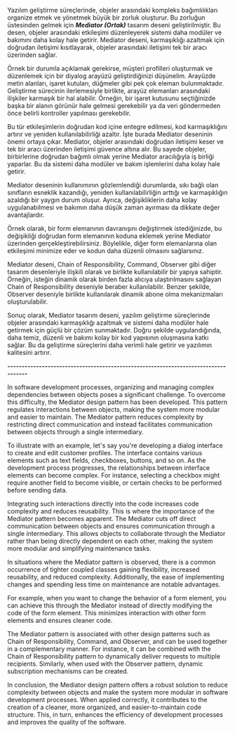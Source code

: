 Yazılım geliştirme süreçlerinde, objeler arasındaki kompleks bağımlılıkları organize etmek ve yönetmek büyük bir zorluk oluşturur. Bu zorluğun üstesinden gelmek için ***Mediator (Ortak)*** tasarım deseni geliştirilmiştir. Bu desen, objeler arasındaki etkileşimi düzenleyerek sistemi daha modüler ve bakımını daha kolay hale getirir. Mediator deseni, karmaşıklığı azaltmak için doğrudan iletişimi kısıtlayarak, objeler arasındaki iletişimi tek bir aracı üzerinden sağlar.

Örnek bir durumla açıklamak gerekirse, müşteri profilleri oluşturmak ve düzenlemek için bir diyalog arayüzü geliştirdiğinizi düşünelim. Arayüzde metin alanları, işaret kutuları, düğmeler gibi pek çok eleman bulunmaktadır. Geliştirme sürecinin ilerlemesiyle birlikte, arayüz elemanları arasındaki ilişkiler karmaşık bir hal alabilir. Örneğin, bir işaret kutusunu seçtiğinizde başka bir alanın görünür hale gelmesi gerekebilir ya da veri göndermeden önce belirli kontroller yapılması gerekebilir.

Bu tür etkileşimlerin doğrudan kod içine entegre edilmesi, kod karmaşıklığını artırır ve yeniden kullanılabilirliği azaltır. İşte burada Mediator deseninin önemi ortaya çıkar. Mediator, objeler arasındaki doğrudan iletişimi keser ve tek bir aracı üzerinden iletişimi güvence altına alır. Bu sayede objeler, birbirlerine doğrudan bağımlı olmak yerine Mediator aracılığıyla iş birliği yaparlar. Bu da sistemi daha modüler ve bakım işlemlerini daha kolay hale getirir.

Mediator deseninin kullanımının gözlemlendiği durumlarda, sıkı bağlı olan sınıfların esneklik kazandığı, yeniden kullanılabilirliğin arttığı ve karmaşıklığın azaldığı bir yaygın durum oluşur. Ayrıca, değişikliklerin daha kolay uygulanabilmesi ve bakımın daha düşük zaman ayırması da dikkate değer avantajlardır.

Örnek olarak, bir form elemanının davranışını değiştirmek istediğinizde, bu değişikliği doğrudan form elemanının koduna eklemek yerine Mediator üzerinden gerçekleştirebilirsiniz. Böylelikle, diğer form elemanlarına olan etkileşimi minimize eder ve kodun daha düzenli olmasını sağlarsınız.

Mediator deseni, Chain of Responsibility, Command, Observer gibi diğer tasarım desenleriyle ilişkili olarak ve birlikte kullanılabilir bir yapıya sahiptir. Örneğin, isteğin dinamik olarak birden fazla alıcıya ulaştırılmasını sağlayan Chain of Responsibility deseniyle beraber kullanılabilir. Benzer şekilde, Observer deseniyle birlikte kullanılarak dinamik abone olma mekanizmaları oluşturulabilir.

Sonuç olarak, Mediator tasarım deseni, yazılım geliştirme süreçlerinde objeler arasındaki karmaşıklığı azaltmak ve sistemi daha modüler hale getirmek için güçlü bir çözüm sunmaktadır. Doğru şekilde uygulandığında, daha temiz, düzenli ve bakımı kolay bir kod yapısının oluşmasına katkı sağlar. Bu da geliştirme süreçlerini daha verimli hale getirir ve yazılımın kalitesini artırır.

***-----------------------------------------------------------------------------------***

In software development processes, organizing and managing complex dependencies between objects poses a significant challenge. To overcome this difficulty, the Mediator design pattern has been developed. This pattern regulates interactions between objects, making the system more modular and easier to maintain. The Mediator pattern reduces complexity by restricting direct communication and instead facilitates communication between objects through a single intermediary.

To illustrate with an example, let's say you're developing a dialog interface to create and edit customer profiles. The interface contains various elements such as text fields, checkboxes, buttons, and so on. As the development process progresses, the relationships between interface elements can become complex. For instance, selecting a checkbox might require another field to become visible, or certain checks to be performed before sending data.

Integrating such interactions directly into the code increases code complexity and reduces reusability. This is where the importance of the Mediator pattern becomes apparent. The Mediator cuts off direct communication between objects and ensures communication through a single intermediary. This allows objects to collaborate through the Mediator rather than being directly dependent on each other, making the system more modular and simplifying maintenance tasks.

In situations where the Mediator pattern is observed, there is a common occurrence of tighter coupled classes gaining flexibility, increased reusability, and reduced complexity. Additionally, the ease of implementing changes and spending less time on maintenance are notable advantages.

For example, when you want to change the behavior of a form element, you can achieve this through the Mediator instead of directly modifying the code of the form element. This minimizes interaction with other form elements and ensures cleaner code.

The Mediator pattern is associated with other design patterns such as Chain of Responsibility, Command, and Observer, and can be used together in a complementary manner. For instance, it can be combined with the Chain of Responsibility pattern to dynamically deliver requests to multiple recipients. Similarly, when used with the Observer pattern, dynamic subscription mechanisms can be created.

In conclusion, the Mediator design pattern offers a robust solution to reduce complexity between objects and make the system more modular in software development processes. When applied correctly, it contributes to the creation of a cleaner, more organized, and easier-to-maintain code structure. This, in turn, enhances the efficiency of development processes and improves the quality of the software.